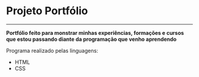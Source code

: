 # Projeto Portfólio
---
**Portfólio feito para monstrar minhas experiências, formações e cursos que estou passando diante da programação que venho aprendendo**

Programa realizado pelas linguagens: 
* HTML
* CSS
  
